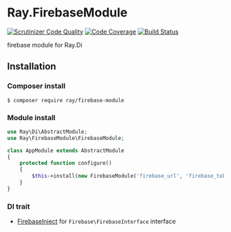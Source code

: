 # Ray.FirebaseModule

[![Scrutinizer Code Quality](https://scrutinizer-ci.com/g/kuma-guy/Ray.FirebaseModule/badges/quality-score.png?b=master)](https://scrutinizer-ci.com/g/kuma-guy/Ray.FirebaseModule/?branch=master)
[![Code Coverage](https://scrutinizer-ci.com/g/ray-di/Ray.WebParamModule/badges/coverage.png?b=1.x)](https://scrutinizer-ci.com/g/ray-di/Ray.WebParamModule/?branch=1.x)
[![Build Status](https://travis-ci.org/kuma-guy/Ray.FirebaseModule.svg?branch=master)](https://travis-ci.org/kuma-guy/Ray.FirebaseModule)

firebase module for Ray.Di

## Installation

### Composer install

    $ composer require ray/firebase-module
 
### Module install

```php
use Ray\Di\AbstractModule;
use Ray\FirebaseModule\FirebaseModule;

class AppModule extends AbstractModule
{
    protected function configure()
    {
        $this->install(new FirebaseModule('firebase_url', 'firebase_token'));
    }
}
```
### DI trait

 * [FirebaseInject](https://github.com/kuma-guy/Ray.FirebaseModule/blob/master/src/FirebaseInject.php) for `Firebase\FirebaseInterface` interface
 
